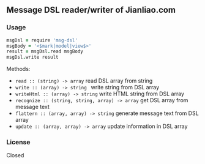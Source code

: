
Message DSL reader/writer of Jianliao.com
----

### Usage

```coffee
msgDsl = require 'msg-dsl'
msgBody = '<$mark|model|view$>'
result = msgDsl.read msgBody
msgDsl.write result
```

Methods:

* `read :: (string) -> array` read DSL array from string
* `write :: (array) -> string ` write string from DSL array
* `writeHtml :: (array) -> string` write HTML string from DSL array
* `recognize :: (string, string, array) -> array` get DSL array from message text
* `flattern :: (array, array) -> string` generate message text from DSL array
* `update :: (array, array) -> array` update information in DSL array

### License

Closed
